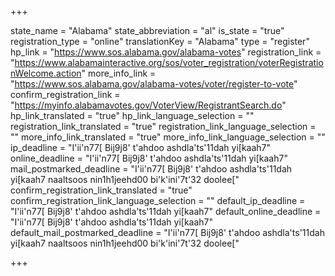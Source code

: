 +++

state_name = "Alabama"
state_abbreviation = "al"
is_state = "true"
registration_type = "online"
translationKey = "Alabama"
type = "register"
hp_link = "https://www.sos.alabama.gov/alabama-votes"
registration_link = "https://www.alabamainteractive.org/sos/voter_registration/voterRegistrationWelcome.action"
more_info_link = "https://www.sos.alabama.gov/alabama-votes/voter/register-to-vote"
confirm_registration_link = "https://myinfo.alabamavotes.gov/VoterView/RegistrantSearch.do"
hp_link_translated = "true"
hp_link_language_selection = ""
registration_link_translated = "true"
registration_link_language_selection = ""
more_info_link_translated = "true"
more_info_link_language_selection = ""
ip_deadline = "I'ii'n77[ Bij9j8' t'ahdoo ashdla'ts'11dah yi[kaah7"
online_deadline = "I'ii'n77[ Bij9j8' t'ahdoo ashdla'ts'11dah yi[kaah7"
mail_postmarked_deadline = "I'ii'n77[ Bij9j8' t'ahdoo ashdla'ts'11dah yi[kaah7 naaltsoos nin1h1jeehd00 bi'k'ini'7t'32 doolee["
confirm_registration_link_translated = "true"
confirm_registration_link_language_selection = ""
default_ip_deadline = "I'ii'n77[ Bij9j8' t'ahdoo ashdla'ts'11dah yi[kaah7"
default_online_deadline = "I'ii'n77[ Bij9j8' t'ahdoo ashdla'ts'11dah yi[kaah7"
default_mail_postmarked_deadline = "I'ii'n77[ Bij9j8' t'ahdoo ashdla'ts'11dah yi[kaah7 naaltsoos nin1h1jeehd00 bi'k'ini'7t'32 doolee["

+++